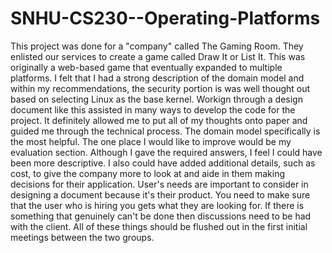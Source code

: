 # SNHU-CS230--Operating-Platforms

This project was done for a "company" called The Gaming Room. They enlisted our services to create a game called Draw It or List It.
This was originally a web-based game that eventually expanded to multiple platforms. I felt that I had a strong description of the 
domain model and within my recommendations, the security portion is was well thought out based on selecting Linux as the base kernel. 
Workign through a design document like this assisted in many ways to develop the code for the project. It definitely allowed me to 
put all of my thoughts onto paper and guided me through the technical process. The domain model specifically is the most helpful. 
The one place I would like to improve would be my evaluation section. Although I gave the required answers, I feel I could have been more descriptive.
I also could have added additional details, such as cost, to give the company more to look at and aide in them making decisions for their application.
User's needs are important to consider in designing a document because it's their product. You need to make sure that the user who is hiring you
gets what they are looking for. If there is something that genuinely can't be done then discussions need to be had with the client. All of these things 
should be flushed out in the first initial meetings between the two groups. 
